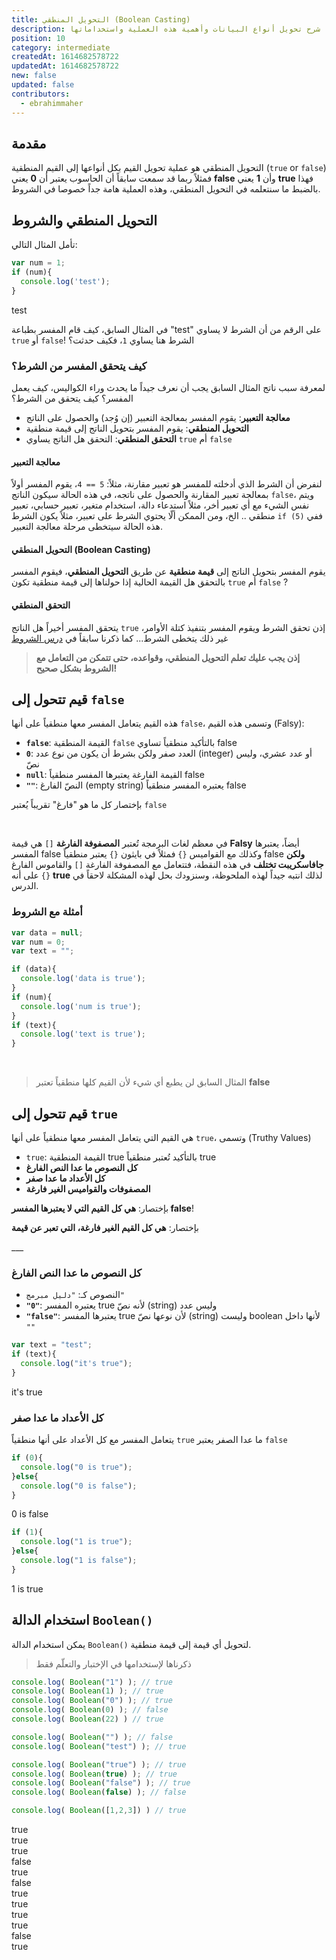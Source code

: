 ```yaml
---
title: التحويل المنطقي (Boolean Casting)
description: شرح تحويل أنواع البيانات وأهمية هذه العملية واستخداماتها
position: 10
category: intermediate
createdAt: 1614682578722
updatedAt: 1614682578722
new: false
updated: false
contributors:
  - ebrahimmaher
---
```


## مقدمة
التحويل المنطقي هو عملية تحويل القيم بكل أنواعها إلى القيم المنطقية (`true` or `false`) فمثلاً ربما قد سمعت سابقاً أن الحاسوب يعتبر أن **0** يعني **false** وأن **1** يعني **true** فهذا بالضبط ما سنتعلمه في التحويل المنطقي، وهذه العملية هامة جداً خصوصا في الشروط.

## التحويل المنطقي والشروط

تأمل المثال التالي:

```js
var num = 1;
if (num){
  console.log('test');
}
```
<code-result>
test
</code-result>

في المثال السابق، كيف قام المفسر بطباعة "test" على الرقم من أن الشرط لا يساوي `true` أو `false`! الشرط هنا يساوي `1`، فكيف حدثت؟

### كيف يتحقق المفسر من الشرط؟
لمعرفة سبب ناتج المثال السابق يجب أن نعرف جيداً ما يحدث وراء الكواليس، كيف يعمل المفسر؟ كيف يتحقق من الشرط؟

- **معالجة التعبير**: يقوم المفسر بمعالجة التعبير (إن وُجد) والحصول على الناتج
- **التحويل المنطقي**: يقوم المفسر بتحويل الناتج إلى قيمة منطقية
- **التحقق المنطقي**: التحقق هل الناتج يساوي `true` أم `false`

#### معالجة التعبير
لنفرض أن الشرط الذي أدخلته للمفسر هو تعبير مقارنة، مثلاً: `5 == 4`، يقوم المفسر أولاً بمعالجة تعبير المقارنة والحصول على ناتجه، في هذه الحالة سيكون الناتج `false`، ويتم نفس الشيء مع أي تعبير أخر، مثلاً استدعاء دالة، استخدام متغير، تعبير حسابي، تعبير منطقي .. الخ، ومن الممكن ألّا يحتوي الشرط على تعبير، مثلاً يكون الشرط `if (5)` ففي هذه الحالة سيتخطى مرحلة معالجة التعبير.

#### التحويل المنطقي (Boolean Casting)
يقوم المفسر بتحويل الناتج إلى **قيمة منطقية** عن طريق **التحويل المنطقي**، فيقوم المفسر بالتحقق هل القيمة الحالية إذا حولناها إلى قيمة منطقية تكون `true` أم `false` ?

#### التحقق المنطقي
يتحقق المفسر أخيراً هل الناتج `true` إذن تحقق الشرط ويقوم المفسر بتنفيذ كتلة اﻷوامر، غير ذلك يتخطى الشرط... كما ذكرنا سابقاً في [درس الشروط](/tutorials/algorithms/fundamentals/if-statement)


> **إذن يجب عليك تعلم التحويل المنطقي، وقواعده، حتى تتمكن من التعامل مع الشروط بشكل صحيح!**

<!-- 
## التحويل المنطقي
كما ذكرنا أن المفسر أحيانا يقوم بتحويل نوع أي قيمة إلى قيمة منطقية، ولكن ما القواعد التي يتبعها؟ -->

## قيم تتحول إلى `false`
هذه القيم يتعامل المفسر معها منطقياً على أنها `false`، وتسمى هذه القيم (Falsy):

- **`false`**: القيمة المنطقية `false` بالتأكيد منطقياً تساوي false
- **`0`**: العدد صفر ولكن بشرط أن يكون من نوع عدد (integer) أو عدد عشري، وليس نصّ
- **`null`**: القيمة الفارغة يعتبرها المفسر منطقياً false
- **`""`**: النصّ الفارغ (empty string) يعتبره المفسر منطقياً false

<base-alert type="tip">

بإختصار كل ما هو "فارغ" تقريباً يُعتبر `false`

</base-alert>


<try-wrapper title="المحوّل المنطقي" subtitle="جرّب اكتب أي قيمة وسيظهر لك كيف يفسّرها المفسر منطقياً!">
  <boolean-casting-try />
</try-wrapper>

<br>

<base-alert type="warning">

في معظم لغات البرمجة تُعتبر **المصفوفة الفارغة** `[]` هي قيمة **Falsy** أيضاً، يعتبرها المفسر false وكذلك مع القواميس `{}` فمثلاً في بايثون `{}` يعتبر منطقياً false **ولكن جافاسكريبت تختلف** في هذه النقطة، فتتعامل مع المصفوفة الفارغة `[]` والقاموس الفارغ `{}` على أنه **true** لذلك انتبه جيداً لهذه الملحوظة، وسنزودك بحل لهذه المشكلة لاحقاً في الدرس.

</base-alert>

### أمثلة مع الشروط
```js
var data = null;
var num = 0;
var text = "";

if (data){
  console.log('data is true');
}
if (num){
  console.log('num is true');
}
if (text){
  console.log('text is true');
}
```
<code-result>
<br>
</code-result>

> المثال السابق لن يطبع أي شيء ﻷن القيم كلها منطقياً تعتبر **false**

## قيم تتحول إلى `true`
هي القيم التي يتعامل المفسر معها منطقياً على أنها `true`، وتسمى (Truthy Values)
- `true`: القيمة المنطقية true بالتأكيد تُعتبر منطقياً true
- **كل النصوص ما عدا النص الفارغ**
- **كل اﻷعداد ما عدا صفر**
- **المصفوفات والقواميس الغير فارغة**

<base-alert type="tip">

بإختصار: **هي كل القيم التي لا يعتبرها المفسر false**!

</base-alert>

<base-alert type="tip">

بإختصار: **هي كل القيم الغير فارغة، التي تعبر عن قيمة**

</base-alert>

<try-wrapper title="المحوّل المنطقي" subtitle="جرّب اكتب أي قيمة وسيظهر لك كيف يفسّرها المفسر منطقياً!">
  <boolean-casting-try />
</try-wrapper>
___

### كل النصوص ما عدا النص الفارغ
  - النصوص كـ: `"دليل مبرمج"`
  - **`"0"`**: يعتبره المفسر true ﻷنه نصّ (string) وليس عدد
  - **`"false"`**: يعتبرها المفسر true ﻷن نوعها نصّ (string) وليست boolean لأنها داخل `""`

```js
var text = "test";
if (text){
  console.log("it's true");
}
```
<code-result>
it's true
</code-result>

### كل اﻷعداد ما عدا صفر
يتعامل المفسر مع كل اﻷعداد على أنها منطقياً `true` ما عدا الصفر يعتبر `false`

```js
if (0){
  console.log("0 is true");
}else{
  console.log("0 is false");
}
```
<code-result>
0 is false
</code-result>

```js
if (1){
  console.log("1 is true");
}else{
  console.log("1 is false");
}
```
<code-result>
1 is true
</code-result>


<!-- 
|الشرح|القيمة (Falsy)|
|:--------:|:--------:|
|القيمة المنطقية `false`|`false`|
|العدد `0` ولكن بشرط ألّا يكون نصّ|`0`|
|القيمة المنطقية `false`|`false`|
 -->

## استخدام الدالة `Boolean()` 
يمكن استخدام الدالة `Boolean()` لتحويل أي قيمة إلى قيمة منطقية.

> ذكرناها لإستخدامها في اﻹختبار والتعلّم فقط

```js
console.log( Boolean("1") ); // true
console.log( Boolean(1) ); // true
console.log( Boolean("0") ); // true
console.log( Boolean(0) ); // false
console.log( Boolean(22) ) // true

console.log( Boolean("") ); // false
console.log( Boolean("test") ); // true

console.log( Boolean("true") ); // true
console.log( Boolean(true) ); // true
console.log( Boolean("false") ); // true
console.log( Boolean(false) ); // false

console.log( Boolean([1,2,3]) ) // true
```
<code-result>
true
<br>
true
<br>
true
<br>
false
<br>
true
<br>
false
<br>
true
<br>
true
<br>
true
<br>
true
<br>
false
<br>
true
</code-result>

<!-- أهمية التحويل المنطقي عموما -->
<!-- أهمية التحويل المنطقي مع null -->
<!-- مشكلة التحقق من المصفوفة، وحلها عن طريق طول المصفوفة -->
<!-- Boolean() for testing -->
<!-- bollean converter -->
